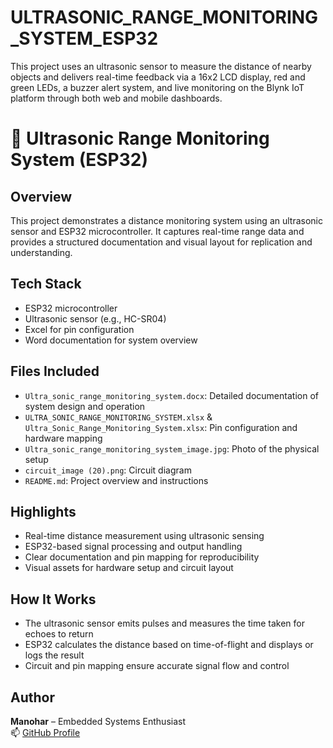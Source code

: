 # ULTRASONIC_RANGE_MONITORING_SYSTEM_ESP32
This project uses an ultrasonic sensor to measure the distance of nearby objects and delivers real-time feedback via a 16x2 LCD display, red and green LEDs, a buzzer alert system, and live monitoring on the Blynk IoT platform through both web and mobile dashboards.
# 📏 Ultrasonic Range Monitoring System (ESP32)

## Overview
This project demonstrates a distance monitoring system using an ultrasonic sensor and ESP32 microcontroller. It captures real-time range data and provides a structured documentation and visual layout for replication and understanding.

## Tech Stack
- ESP32 microcontroller
- Ultrasonic sensor (e.g., HC-SR04)
- Excel for pin configuration
- Word documentation for system overview

## Files Included
- `Ultra_sonic_range_monitoring_system.docx`: Detailed documentation of system design and operation
- `ULTRA_SONIC_RANGE_MONITORING_SYSTEM.xlsx` & `Ultra_Sonic_Range_Monitoring_System.xlsx`: Pin configuration and hardware mapping
- `Ultra_sonic_range_monitoring_system_image.jpg`: Photo of the physical setup
- `circuit_image (20).png`: Circuit diagram
- `README.md`: Project overview and instructions

## Highlights
- Real-time distance measurement using ultrasonic sensing
- ESP32-based signal processing and output handling
- Clear documentation and pin mapping for reproducibility
- Visual assets for hardware setup and circuit layout

## How It Works
- The ultrasonic sensor emits pulses and measures the time taken for echoes to return
- ESP32 calculates the distance based on time-of-flight and displays or logs the result
- Circuit and pin mapping ensure accurate signal flow and control

## Author
**Manohar** – Embedded Systems Enthusiast  
📫 [GitHub Profile](https://github.com/manohar146)
